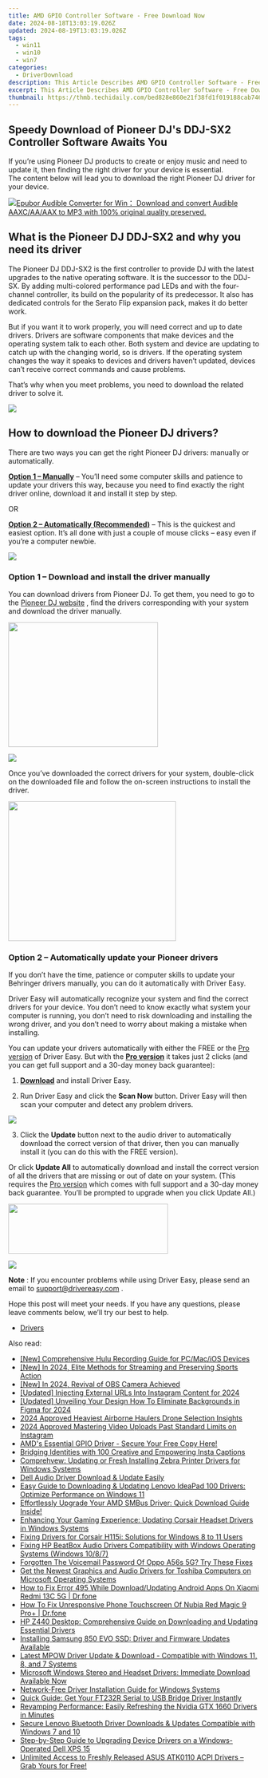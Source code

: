 ```yaml
---
title: AMD GPIO Controller Software - Free Download Now
date: 2024-08-18T13:03:19.026Z
updated: 2024-08-19T13:03:19.026Z
tags:
  - win11
  - win10
  - win7
categories:
  - DriverDownload
description: This Article Describes AMD GPIO Controller Software - Free Download Now
excerpt: This Article Describes AMD GPIO Controller Software - Free Download Now
thumbnail: https://thmb.techidaily.com/bed828e860e21f38fd1f019188cab74669ed8a92873ff57d3d957484d8eacf74.jpg
---
```


## Speedy Download of Pioneer DJ's DDJ-SX2 Controller Software Awaits You

If you’re using Pioneer DJ products to create or enjoy music and need to update it, then finding the right driver for your device is essential.  
 The content below will lead you to download the right Pioneer DJ driver for your device.

<!-- affiliate ads begin -->
<a href="https://secure.2checkout.com/order/checkout.php?PRODS=4708689&QTY=1&AFFILIATE=108875&CART=1"><img src="https://www.epubor.com/images/uppic/audible-converter-interface.png" border="0">Epubor Audible Converter for Win： Download and convert Audible AAXC/AA/AAX to MP3 with 100% original quality preserved.</a>
<!-- affiliate ads end -->
## What is the Pioneer DJ DDJ-SX2 and why you need its driver

 The Pioneer DJ DDJ-SX2 is the first controller to provide DJ with the latest upgrades to the native operating software. It is the successor to the DDJ-SX. By adding multi-colored performance pad LEDs and with the four-channel controller, its build on the popularity of its predecessor. It also has dedicated controls for the Serato Flip expansion pack, makes it do better work.

 But if you want it to work properly, you will need correct and up to date drivers. Drivers are software components that make devices and the operating system talk to each other. Both system and device are updating to catch up with the changing world, so is drivers. If the operating system changes the way it speaks to devices and drivers haven’t updated, devices can’t receive correct commands and cause problems.

 That’s why when you meet problems, you need to download the related driver to solve it.

<!-- affiliate ads begin -->
<a href="https://secure.2checkout.com/order/checkout.php?PRODS=37100474&QTY=1&AFFILIATE=108875&CART=1"><img src="https://awario.com/images/pages/index/img-leads-1280@1x.avif" border="0"></a>
<!-- affiliate ads end -->
## How to download the Pioneer DJ drivers?

 There are two ways you can get the right Pioneer DJ drivers: manually or automatically.  

**[Option 1 – Manually](https://tools.techidaily.com/drivereasy/download/)**  – You’ll need some computer skills and patience to update your drivers this way, because you need to find exactly the right driver online, download it and install it step by step.

OR

**[Option 2 – Automatically (Recommended)](https://www.drivereasy.com/knowledge/download-pioneer-dj-ddj%e2%80%91sx2-driver-easily-quickly/#op2)**  – This is the quickest and easiest option. It’s all done with just a couple of mouse clicks – easy even if you’re a computer newbie.

<!-- affiliate ads begin -->
<a href="https://secure.2checkout.com/order/checkout.php?PRODS=4940317&QTY=1&AFFILIATE=108875&CART=1"><img src="https://secure.avangate.com/images/merchant/333ac5d90817d69113471fbb6e531bee/sps-partnership-728x90eng.png" border="0"></a>
<!-- affiliate ads end -->
### Option 1 – Download and install the driver manually

 You can download drivers from Pioneer DJ. To get them, you need to go to the [Pioneer DJ website](https://www.pioneerdj.com/en-us/product/controller/archive/ddj-sx2/black/support/) , find the drivers corresponding with your system and download the driver manually.

<!-- affiliate ads begin -->
<a href="https://united.elfm.net/c/5597632/748964/4704" target="_top" id="748964"><img src="//a.impactradius-go.com/display-ad/4704-748964" border="0" alt="" width="300" height="250"/></a><img height="0" width="0" src="https://united.elfm.net/i/5597632/748964/4704" style="position:absolute;visibility:hidden;" border="0" />
<!-- affiliate ads end -->
![](https://images.drivereasy.com/wp-content/uploads/2019/09/manual-1015x1024.jpg)

 Once you’ve downloaded the correct drivers for your system, double-click on the downloaded file and follow the on-screen instructions to install the driver.

<!-- affiliate ads begin -->
<a href="https://laganoo.pxf.io/c/5597632/1657397/16446" target="_top" id="1657397"><img src="//a.impactradius-go.com/display-ad/16446-1657397" border="0" alt="" width="336" height="280"/></a><img height="0" width="0" src="https://imp.pxf.io/i/5597632/1657397/16446" style="position:absolute;visibility:hidden;" border="0" />
<!-- affiliate ads end -->
### Option 2 – Automatically update your Pioneer drivers

 If you don’t have the time, patience or computer skills to update your Behringer drivers manually, you can do it automatically with Driver Easy.

 Driver Easy will automatically recognize your system and find the correct drivers for your device. You don’t need to know exactly what system your computer is running, you don’t need to risk downloading and installing the wrong driver, and you don’t need to worry about making a mistake when installing.

 You can update your drivers automatically with either the FREE or the [Pro version](https://tools.techidaily.com/drivereasy/download/) of Driver Easy. But with the **[Pro version](https://tools.techidaily.com/drivereasy/download/)**  it takes just 2 clicks (and you can get full support and a 30-day money back guarantee):

 1) **[Download](https://tools.techidaily.com/drivereasy/download/)**  and install Driver Easy.

 2) Run Driver Easy and click the **Scan Now** button. Driver Easy will then scan your computer and detect any problem drivers.

![](https://images.drivereasy.com/wp-content/uploads/2019/09/amd1-1.jpg)

 3) Click the **Update** button next to the audio driver to automatically download the correct version of that driver, then you can manually install it (you can do this with the FREE version).  

 Or click **Update All** to automatically download and install the correct version of all the drivers that are missing or out of date on your system. (This requires the [Pro version](https://tools.techidaily.com/drivereasy/download/) which comes with full support and a 30-day money back guarantee. You’ll be prompted to upgrade when you click Update All.)

<!-- affiliate ads begin -->
<a href="https://godlikehost.sjv.io/c/5597632/1920054/21774" target="_top" id="1920054"><img src="//a.impactradius-go.com/display-ad/21774-1920054" border="0" alt="" width="320" height="100"/></a><img height="0" width="0" src="https://imp.pxf.io/i/5597632/1920054/21774" style="position:absolute;visibility:hidden;" border="0" />
<!-- affiliate ads end -->
![](https://images.drivereasy.com/wp-content/uploads/2019/09/pioneer.jpg)

**Note** : If you encounter problems while using Driver Easy, please send an email to [support@drivereasy.com](https://tools.techidaily.com/drivereasy/download/) .

 Hope this post will meet your needs. If you have any questions, please leave comments below, we’ll try our best to help.

* [Drivers](https://tools.techidaily.com/drivereasy/download/)

<ins class="adsbygoogle"
     style="display:block"
     data-ad-format="autorelaxed"
     data-ad-client="ca-pub-7571918770474297"
     data-ad-slot="1223367746"></ins>



<ins class="adsbygoogle"
     style="display:block"
     data-ad-client="ca-pub-7571918770474297"
     data-ad-slot="8358498916"
     data-ad-format="auto"
     data-full-width-responsive="true"></ins>

<span class="atpl-alsoreadstyle">Also read:</span>
<div><ul>
<li><a href="https://screen-video-capture.techidaily.com/new-comprehensive-hulu-recording-guide-for-pcmacios-devices/"><u>[New] Comprehensive Hulu Recording Guide for PC/Mac/iOS Devices</u></a></li>
<li><a href="https://video-screen-grab.techidaily.com/new-in-2024-elite-methods-for-streaming-and-preserving-sports-action/"><u>[New] In 2024, Elite Methods for Streaming and Preserving Sports Action</u></a></li>
<li><a href="https://desktop-recording.techidaily.com/new-in-2024-revival-of-obs-camera-achieved/"><u>[New] In 2024, Revival of OBS Camera Achieved</u></a></li>
<li><a href="https://instagram-clips.techidaily.com/updated-injecting-external-urls-into-instagram-content-for-2024/"><u>[Updated] Injecting External URLs Into Instagram Content for 2024</u></a></li>
<li><a href="https://fox-cloud.techidaily.com/updated-unveiling-your-design-how-to-eliminate-backgrounds-in-figma-for-2024/"><u>[Updated] Unveiling Your Design  How To Eliminate Backgrounds in Figma for 2024</u></a></li>
<li><a href="https://fox-glue.techidaily.com/2024-approved-heaviest-airborne-haulers-drone-selection-insights/"><u>2024 Approved  Heaviest Airborne Haulers  Drone Selection Insights</u></a></li>
<li><a href="https://instagram-clips.techidaily.com/2024-approved-mastering-video-uploads-past-standard-limits-on-instagram/"><u>2024 Approved  Mastering Video Uploads Past Standard Limits on Instagram</u></a></li>
<li><a href="https://win-amazing.techidaily.com/1722961080130-amds-essential-gpio-driver-secure-your-free-copy-here/"><u>AMD's Essential GPIO Driver - Secure Your Free Copy Here!</u></a></li>
<li><a href="https://instagram-video-recordings.techidaily.com/bridging-identities-with-100-creative-and-empowering-insta-captions/"><u>Bridging Identities with 100 Creative and Empowering Insta Captions</u></a></li>
<li><a href="https://win-amazing.techidaily.com/comprehvew-updating-or-fresh-installing-zebra-printer-drivers-for-windows-systems/"><u>Comprehvew: Updating or Fresh Installing Zebra Printer Drivers for Windows Systems</u></a></li>
<li><a href="https://win-amazing.techidaily.com/dell-audio-driver-download-and-update-easily/"><u>Dell Audio Driver Download & Update Easily</u></a></li>
<li><a href="https://win-amazing.techidaily.com/easy-guide-to-downloading-and-updating-lenovo-ideapad-100-drivers-optimize-performance-on-windows-11/"><u>Easy Guide to Downloading & Updating Lenovo IdeaPad 100 Drivers: Optimize Performance on Windows 11</u></a></li>
<li><a href="https://win-amazing.techidaily.com/1722953596654-effortlessly-upgrade-your-amd-smbus-driver-quick-download-guide-inside/"><u>Effortlessly Upgrade Your AMD SMBus Driver: Quick Download Guide Inside!</u></a></li>
<li><a href="https://win-amazing.techidaily.com/enhancing-your-gaming-experience-updating-corsair-headset-drivers-in-windows-systems/"><u>Enhancing Your Gaming Experience: Updating Corsair Headset Drivers in Windows Systems</u></a></li>
<li><a href="https://win-amazing.techidaily.com/fixing-drivers-for-corsair-h115i-solutions-for-windows-8-to-11-users/"><u>Fixing Drivers for Corsair H115i: Solutions for Windows 8 to 11 Users</u></a></li>
<li><a href="https://win-amazing.techidaily.com/fixing-hp-beatbox-audio-drivers-compatibility-with-windows-operating-systems-windows-1087/"><u>Fixing HP BeatBox Audio Drivers Compatibility with Windows Operating Systems (Windows 10/8/7)</u></a></li>
<li><a href="https://easy-unlock-android.techidaily.com/forgotten-the-voicemail-password-of-oppo-a56s-5g-try-these-fixes-by-drfone-android/"><u>Forgotten The Voicemail Password Of Oppo A56s 5G? Try These Fixes</u></a></li>
<li><a href="https://win-amazing.techidaily.com/get-the-newest-graphics-and-audio-drivers-for-toshiba-computers-on-microsoft-operating-systems/"><u>Get the Newest Graphics and Audio Drivers for Toshiba Computers on Microsoft Operating Systems</u></a></li>
<li><a href="https://change-location.techidaily.com/how-to-fix-error-495-while-downloadupdating-android-apps-on-xiaomi-redmi-13c-5g-drfone-by-drfone-fix-android-problems-fix-android-problems/"><u>How to Fix Error 495 While Download/Updating Android Apps On Xiaomi Redmi 13C 5G | Dr.fone</u></a></li>
<li><a href="https://howto.techidaily.com/how-to-fix-unresponsive-phone-touchscreen-of-nubia-red-magic-9-proplus-drfone-by-drfone-fix-android-problems-fix-android-problems/"><u>How To Fix Unresponsive Phone Touchscreen Of Nubia Red Magic 9 Pro+ | Dr.fone</u></a></li>
<li><a href="https://win-amazing.techidaily.com/hp-z440-desktop-comprehensive-guide-on-downloading-and-updating-essential-drivers/"><u>HP Z440 Desktop: Comprehensive Guide on Downloading and Updating Essential Drivers</u></a></li>
<li><a href="https://win-amazing.techidaily.com/installing-samsung-850-evo-ssd-driver-and-firmware-updates-available/"><u>Installing Samsung 850 EVO SSD: Driver and Firmware Updates Available</u></a></li>
<li><a href="https://win-amazing.techidaily.com/latest-mpow-driver-update-and-download-compatible-with-windows-11-8-and-7-systems/"><u>Latest MPOW Driver Update & Download - Compatible with Windows 11, 8, and 7 Systems</u></a></li>
<li><a href="https://win-amazing.techidaily.com/1722966931286-microsoft-windows-stereo-and-headset-drivers-immediate-download-available-now/"><u>Microsoft Windows Stereo and Headset Drivers: Immediate Download Available Now</u></a></li>
<li><a href="https://win-amazing.techidaily.com/network-free-driver-installation-guide-for-windows-systems/"><u>Network-Free Driver Installation Guide for Windows Systems</u></a></li>
<li><a href="https://win-amazing.techidaily.com/quick-guide-get-your-ft232r-serial-to-usb-bridge-driver-instantly/"><u>Quick Guide: Get Your FT232R Serial to USB Bridge Driver Instantly</u></a></li>
<li><a href="https://win-amazing.techidaily.com/revamping-performance-easily-refreshing-the-nvidia-gtx-1660-drivers-in-minutes/"><u>Revamping Performance: Easily Refreshing the Nvidia GTX 1660 Drivers in Minutes</u></a></li>
<li><a href="https://win-amazing.techidaily.com/secure-lenovo-bluetooth-driver-downloads-and-updates-compatible-with-windows-7-and-10/"><u>Secure Lenovo Bluetooth Driver Downloads & Updates Compatible with Windows 7 and 10</u></a></li>
<li><a href="https://win-amazing.techidaily.com/step-by-step-guide-to-upgrading-device-drivers-on-a-windows-operated-dell-xps-15/"><u>Step-by-Step Guide to Upgrading Device Drivers on a Windows-Operated Dell XPS 15</u></a></li>
<li><a href="https://win-amazing.techidaily.com/1722977453352-unlimited-access-to-freshly-released-asus-atk0110-acpi-drivers-grab-yours-for-free/"><u>Unlimited Access to Freshly Released ASUS ATK0110 ACPI Drivers – Grab Yours for Free!</u></a></li>
</ul></div>
